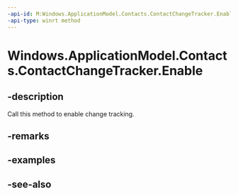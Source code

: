 ```yaml
---
-api-id: M:Windows.ApplicationModel.Contacts.ContactChangeTracker.Enable
-api-type: winrt method
---
```


<!-- Method syntax
public void Enable()
-->

# Windows.ApplicationModel.Contacts.ContactChangeTracker.Enable

## -description
Call this method to enable change tracking.

## -remarks

## -examples

## -see-also
